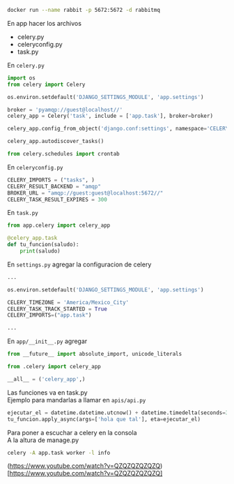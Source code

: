 
```bash  
docker run --name rabbit -p 5672:5672 -d rabbitmq
```
En app hacer los archivos  
* celery.py  
* celeryconfig.py  
* task.py  


En ` celery.py `  

```py
import os
from celery import Celery

os.environ.setdefault('DJANGO_SETTINGS_MODULE', 'app.settings')

broker = 'pyamqp://guest@localhost//'
celery_app = Celery('task', include = ['app.task'], broker=broker)

celery_app.config_from_object('django.conf:settings', namespace='CELERY')

celery_app.autodiscover_tasks()

from celery.schedules import crontab

```  

En ` celeryconfig.py `  

```py
CELERY_IMPORTS = ("tasks", )
CELERY_RESULT_BACKEND = "amqp"
BROKER_URL = "amqp://guest:guest@localhost:5672//"
CELERY_TASK_RESULT_EXPIRES = 300
```


En ` task.py `  

```py
from app.celery import celery_app

@celery_app.task
def tu_funcion(saludo):
    print(saludo)

```


En ` settings.py ` agregar la configuracion de celery  

```py  
...

os.environ.setdefault('DJANGO_SETTINGS_MODULE', 'app.settings')

CELERY_TIMEZONE = 'America/Mexico_City'
CELERY_TASK_TRACK_STARTED = True
CELERY_IMPORTS=("app.task")

...
```  

En ` app/__init__.py ` agregar  
  
```py  
from __future__ import absolute_import, unicode_literals

from .celery import celery_app

__all__ = ('celery_app',)
```  

Las funciones va en task.py  
Ejemplo para mandarlas a llamar en ` apis/api.py `  

```py
ejecutar_el = datetime.datetime.utcnow() + datetime.timedelta(seconds=30)
tu_funcion.apply_async(args=['hola que tal'], eta=ejecutar_el)
```  

Para poner a escuchar a celery en la consola  
A la altura de manage.py  

```bash  
celery -A app.task worker -l info  
```


(https://www.youtube.com/watch?v=QZQZQZQZQZQ)[https://www.youtube.com/watch?v=QZQZQZQZQZQ]